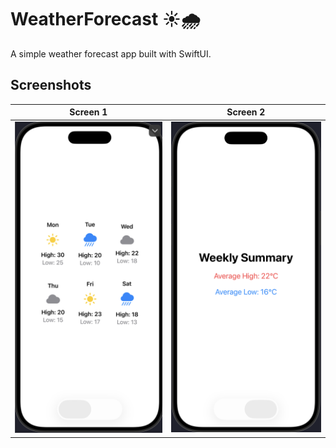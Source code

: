 # WeatherForecast ☀️🌧️

A simple weather forecast app built with SwiftUI.

## Screenshots
| Screen 1 | Screen 2|
|-------------|------------|
| ![Light](./screenshots/ss.png) | ![Dark](./screenshots/ss2.png) |




